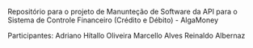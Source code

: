 Repositório para o projeto de Manunteção de Software da API para o Sistema de Controle Financeiro (Crédito e Débito) - AlgaMoney

Participantes: 	Adriano
				Hítallo Oliveira
				Marcello Alves
				Reinaldo Albernaz
